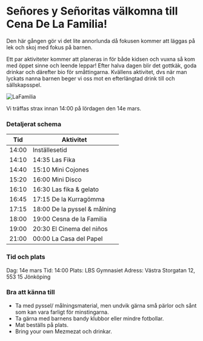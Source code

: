 
# Señores y Señoritas välkomna till **Cena De La Familia!**
Den här gången gör vi det lite annorlunda då fokusen kommer att läggas på lek och skoj med fokus på barnen.

Ett par aktiviteter kommer att planeras in för både kidsen och vuxna så kom med öppet sinne och leende leppar!
Efter halva dagen blir det gottkäk, goda drinkar och därefter bio för småttingarna. 
Kvällens aktivitet, dvs när man lyckats nanna barnen beger vi oss mot en efterlängtad drink till och sällskapsspel.

![LaFamilia](https://rullavagn.nu/blogg/wp-content/uploads/2019/05/food-fight.gif)

Vi träffas strax innan 14:00 på lördagen den 14e mars.
### Detaljerat schema
Tid | Aktivitet |
| ----------- | ----------- |
| 14:00	| Inställesetid |
| 14:10 |  14:35	Las Fika |
| 14:40 | 15:10	Mini Cojones |
| 15:20 | 16:00	Mini Disco |
| 16:10 | 16:30	Las fika & gelato |
| 16:45 | 17:15	De la Kurragömma |
| 17:15 | 18:00	De la pyssel & målning |
| 18:00 | 19:00	Cesna de la Familia |
| 19:00 | 20:30	El Cinema del niños |
| 21:00 | 00:00	La Casa del Papel |

### Tid och plats
Dag: 14e mars
Tid: 14:00
Plats: LBS Gymnasiet
Adress: Västra Storgatan 12, 553 15 Jönköping

### Bra att känna till
* Ta med pyssel/ målningsmaterial, men undvik gärna små pärlor och sånt som kan vara farligt för minstingarna.
* Ta gärna med barnens bandy klubbor eller mindre fotbollar.
* Mat beställs på plats.
* Bring your own Mezmezat och drinkar.
